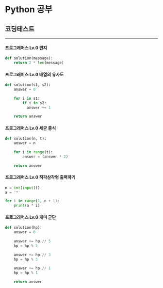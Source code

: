 # Python 공부
## 코딩테스트
---
#### 프로그래머스 Lv.0 편지
```python
def solution(message):
    return 2 * len(message)
```

#### 프로그래머스 Lv.0 배열의 유사도
```python
def solution(s1, s2):
    answer = 0
    
    for i in s1:
        if i in s2:
          answer += 1  
    
    return answer
```

#### 프로그래머스 Lv.0 세균 증식
```python
def solution(n, t):
    answer = n
    
    for i in range(t):
        answer = (answer * 2) 
    
    return answer
```

#### 프로그래머스 Lv.0 직각삼각형 출력하기
```python
n = int(input())
a = '*'

for i in range(1, n + 1):
    print(a * i)
```

#### 프로그래머스 Lv.0 개미 군단
```python
def solution(hp):
    answer = 0
    
    answer += hp // 5
    hp = hp % 5
    
    answer += hp // 3
    hp = hp % 3
    
    answer += hp // 1
    hp = hp % 1
    
    return answer
```